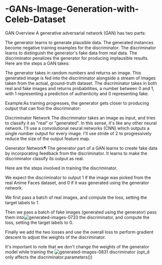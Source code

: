 # -GANs-Image-Generation-with-Celeb-Dataset

GAN Overview
A generative adversarial network (GAN) has two parts:

The generator learns to generate plausible data. The generated instances become negative training examples for the discriminator.
The discriminator learns to distinguish the generator's fake data from real data. The discriminator penalizes the generator for producing implausible results.
Here are the steps a GAN takes:

The generator takes in random numbers and returns an image.
This generated image is fed into the discriminator alongside a stream of images taken from the actual, ground-truth dataset.
The discriminator takes in both real and fake images and returns probabilities, a number between 0 and 1, with 1 representing a prediction of authenticity and 0 representing fake.



Example:As training progresses, the generator gets closer to producing output that can fool the discriminator:

Discriminator Network
The discriminator takes an image as input, and tries to classify it as "real" or "generated". In this sense, it's like any other neural network. I'll use a convolutional neural networks (CNN) which outputs a single number output for every image. I'll use stride of 2 to progressively reduce the size of the output feature map.


Generator Network¶
The generator part of a GAN learns to create fake data by incorporating feedback from the discriminator. It learns to make the discriminator classify its output as real.

Here are the steps involved in training the discriminator.

We expect the discriminator to output 1 if the image was picked from the real Anime Faces dataset, and 0 if it was generated using the generator network.

We first pass a batch of real images, and compute the loss, setting the target labels to 1.

Then we pass a batch of fake images (generated using the generator) pass them into![generated-images-0733](https://github.com/user-attachments/assets/57ba0483-9994-4a3a-8028-5331a38cf516)
 the discriminator, and compute the loss, setting the target labels to 0.

Finally we add the two losses and use the overall loss to perform gradient descent to adjust the weights of the discriminator.

It's important to note that we don't change the weights of the generator model while training the 
![generated-images-0831](https://github.com/user-attachments/assets/9161324a-f01e-4f36-adb9-68bcd4422330)
discriminator (opt_d only affects the discriminator.parameters())

